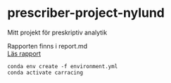 # prescriber-project-nylund
Mitt projekt för preskriptiv analytik

Rapporten finns i report.md  
[Läs rapport](./report.md)

`conda env create -f environment.yml`  
`conda activate carracing`